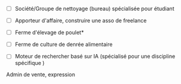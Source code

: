 
- [ ] Société/Groupe de nettoyage (bureau) spécialisée pour étudiant
- [ ] Apporteur d'affaire, construire une asso de freelance
- [ ] Ferme d'élevage de poulet*
- [ ] Ferme de culture de denrée alimentaire
- [ ] Moteur de rechercher basé sur IA (spécialisé pour une discipline spécifique )


Admin de vente, expression
